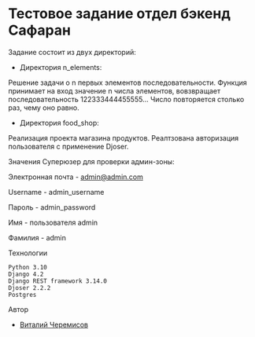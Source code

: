 # Тестовое задание отдел бэкенд Сафаран

Задание состоит из двух директорий:

- Директория n_elements:

Решение задачи о n первых элементов последовательности. Функция принимает на вход
значение n числа элементов, вовзвращает последовательность 122333444455555... 
Число повторяется столько раз, чему оно равно.

- Директория food_shop:

Реализация проекта магазина продуктов. Реалтзована авторизация пользователя 
с применение Djoser.

Значения Суперюзер для проверки админ-зоны:

Электронная почта - admin@admin.com 

Username - admin_username 

Пароль - admin_password 

Имя - пользователя admin 

Фамилия - admin

Технологии
```
Python 3.10
Django 4.2
Django REST framework 3.14.0
Djoser 2.2.2
Postgres
```

Автор
- [Виталий Черемисов](https://github.com/VitaliiCheremisov)